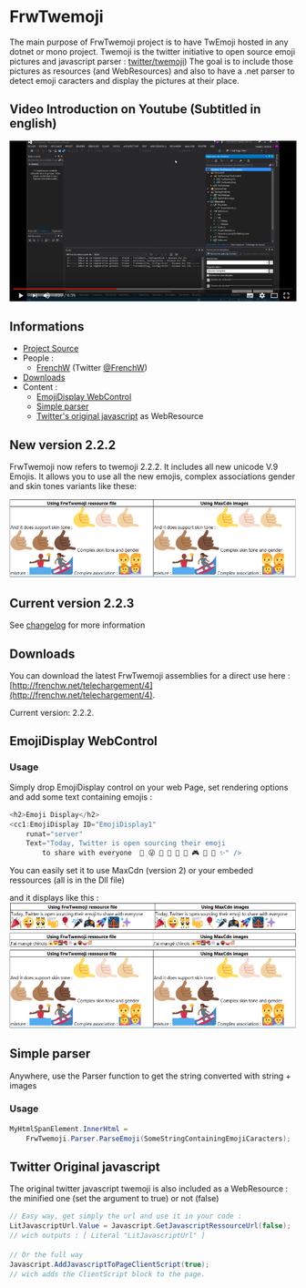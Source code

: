 # FrwTwemoji

The main purpose of FrwTwemoji project is to have TwEmoji hosted in any dotnet or mono project.
Twemoji is the twitter initiative to open source emoji pictures and javascript parser : [twitter/twemoji](https://github.com/twitter/twemoji))
The goal is to include those pictures as resources (and WebResources) and also to have a .net parser to detect emoji caracters and display the pictures at their place.

## Video Introduction on Youtube (Subtitled in english)

[![alt text](README_5.png)](https://www.youtube.com/embed/mB6zVCylQtU)

## Informations

* [Project Source](https://github.com/FrenchW/FrwTwemoji)
* People : 
   - [FrenchW](http://github.frenchw.net) (Twitter [@FrenchW](https://twitter.com/FrenchW))
* [Downloads](#downloads) 
* Content :
   - [EmojiDisplay WebControl](#WebControl)
   - [Simple parser](#simpleparser)
   - [Twitter's original javascript](#javascript) as WebResource

## New version 2.2.2

FrwTwemoji now refers to twemoji 2.2.2. It includes all new unicode V.9 Emojis. It allows you to use all the new emojis, complex associations gender and skin tones variants like these:
 
![alt text](README_4.png)

## Current version 2.2.3

See [changelog](Changelog.md) for more information

## Downloads<a id="downloads" name="downloads"></a>

You can download the latest FrwTwemoji assemblies for a direct use here : [http://frenchw.net/telechargement/4](http://frenchw.net/telechargement/4). 

Current version: 2.2.2.

<!-- Responsive -->
<ins class="adsbygoogle"
     style="display:block"
     data-ad-client="ca-pub-5683856818165673"
     data-ad-slot="6494445466"
     data-ad-format="auto"></ins>


## EmojiDisplay WebControl <a id="WebControl" name="WebControl"></a>

### Usage
Simply drop EmojiDisplay control on your web Page, set rendering options and add some text containing emojis :

```csharp
<h2>Emoji Display</h2>
<cc1:EmojiDisplay ID="EmojiDisplay1"
    runat="server"
    Text="Today, Twitter is open sourcing their emoji 
        to share with everyone  🎉 😜 👯 🍻 🎈 🎤 🎮 🚀 🌉 ✨" />
```
You can easily set it to use MaxCdn (version 2) or your embeded ressources (all is in the Dll file)

and it displays like this : 
![alt text](README_2.png) 
![alt text](README_3.png) 
![alt text](README_4.png)

## Simple parser <a id="simpleparser" name="simpleparser"></a>

Anywhere, use the Parser function to get the string converted with string + images

### Usage

```csharp
MyHtmlSpanElement.InnerHtml = 
    FrwTwemoji.Parser.ParseEmoji(SomeStringContainingEmojiCaracters);
```

## Twitter Original javascript <a id="javascript" name="javascript"></a>
The original twitter javascript twemoji is also included as a WebResource : the minified one (set the argument to true) or not (false)

```csharp
// Easy way, get simply the url and use it in your code :
LitJavascriptUrl.Value = Javascript.GetJavascriptRessourceUrl(false);
// wich outputs : [ Literal "LitJavascriptUrl" ]

// Or the full way
Javascript.AddJavascriptToPageClientScript(true); 
// wich adds the ClientScript block to the page. 
```



<!-- Responsive -->
<ins class="adsbygoogle"
     style="display:block"
     data-ad-client="ca-pub-5683856818165673"
     data-ad-slot="6494445466"
     data-ad-format="auto"></ins>


<script async src="//pagead2.googlesyndication.com/pagead/js/adsbygoogle.js"></script>
<script>
(adsbygoogle = window.adsbygoogle || []).push({});
</script>
